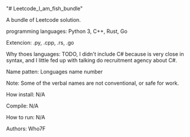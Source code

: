 "# Leetcode_I_am_fish_bundle" 

A bundle of Leetcode solution.

programming languages: Python 3, C++, Rust, Go

Extencion: .py, .cpp, .rs, .go

Why thoes languages: TODO, I didn't include C# because is very close in syntax, and I little fed up with talking do recruitment agency about C#. 

Name patten: Longuages name number

Note: Some of the verbal names are not conventional, or safe for work.

How install: N/A

Compile: N/A

How to run: N/A

Authors: Who7F